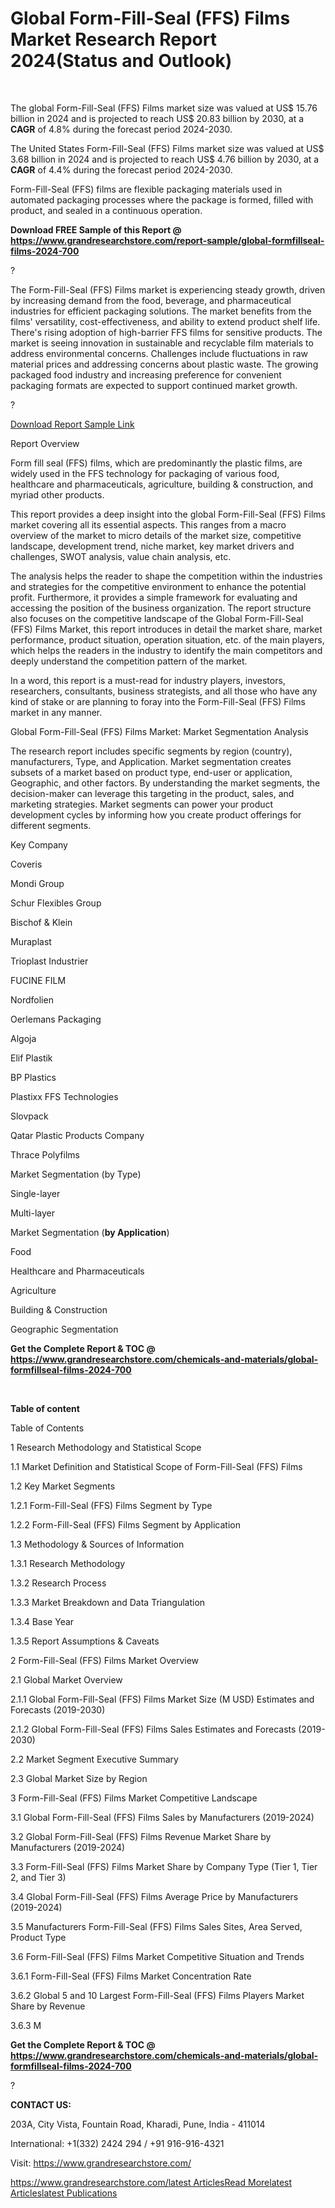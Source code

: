 <h1>Global Form-Fill-Seal (FFS) Films Market Research Report 2024(Status and Outlook)</h1><br/><p>The global Form-Fill-Seal (FFS) Films market size was valued at US$ 15.76 billion in 2024 and is projected to reach US$ 20.83 billion by 2030, at a <strong>CAGR</strong> of 4.8% during the forecast period 2024-2030.</p>
 
 
 
 <p>The United States Form-Fill-Seal (FFS) Films market size was valued at US$ 3.68 billion in 2024 and is projected to reach US$ 4.76 billion by 2030, at a <strong>CAGR</strong> of 4.4% during the forecast period 2024-2030.</p>
 
 
 
 <p>Form-Fill-Seal (FFS) films are flexible packaging materials used in automated packaging processes where the package is formed, filled with product, and sealed in a continuous operation.</p>
 
 
 
 <div><b>Download FREE Sample of this Report @ <a href="https://www.grandresearchstore.com/report-sample/global-formfillseal-films-2024-700">https://www.grandresearchstore.com/report-sample/global-formfillseal-films-2024-700</a></b></div>
 
 
 
 <p>? </p>
 
 
 
 <p>The Form-Fill-Seal (FFS) Films market is experiencing steady growth, driven by increasing demand from the food, beverage, and pharmaceutical industries for efficient packaging solutions. The market benefits from the films&#39; versatility, cost-effectiveness, and ability to extend product shelf life. There&#39;s rising adoption of high-barrier FFS films for sensitive products. The market is seeing innovation in sustainable and recyclable film materials to address environmental concerns. Challenges include fluctuations in raw material prices and addressing concerns about plastic waste. The growing packaged food industry and increasing preference for convenient packaging formats are expected to support continued market growth.</p>
 
 
 
 <p>? </p>
 
 
 
 <p><a href="https://www.grandresearchstore.com/mr-admin/report-sample/global-formfillseal-films-2024-700">Download Report Sample Link</a></p>
 
 
 
 <p>Report Overview</p>
 
 
 
 <p>Form fill seal (FFS) films, which are predominantly the plastic films, are widely used in the FFS technology for packaging of various food, healthcare and pharmaceuticals, agriculture, building & construction, and myriad other products.</p>
 
 
 
 <p>This report provides a deep insight into the global Form-Fill-Seal (FFS) Films market covering all its essential aspects. This ranges from a macro overview of the market to micro details of the market size, competitive landscape, development trend, niche market, key market drivers and challenges, SWOT analysis, value chain analysis, etc.</p>
 
 
 
 <p>The analysis helps the reader to shape the competition within the industries and strategies for the competitive environment to enhance the potential profit. Furthermore, it provides a simple framework for evaluating and accessing the position of the business organization. The report structure also focuses on the competitive landscape of the Global Form-Fill-Seal (FFS) Films Market, this report introduces in detail the market share, market performance, product situation, operation situation, etc. of the main players, which helps the readers in the industry to identify the main competitors and deeply understand the competition pattern of the market.</p>
 
 
 
 <p>In a word, this report is a must-read for industry players, investors, researchers, consultants, business strategists, and all those who have any kind of stake or are planning to foray into the Form-Fill-Seal (FFS) Films market in any manner.</p>
 
 
 
 <p>Global Form-Fill-Seal (FFS) Films Market: Market Segmentation Analysis</p>
 
 
 
 <p>The research report includes specific segments by region (country), manufacturers, Type, and Application. Market segmentation creates subsets of a market based on product type, end-user or application, Geographic, and other factors. By understanding the market segments, the decision-maker can leverage this targeting in the product, sales, and marketing strategies. Market segments can power your product development cycles by informing how you create product offerings for different segments.</p>
 
 
 
 <p>Key Company</p>
 
 
 
 <p>Coveris</p>
 
 
 
 <p>Mondi Group</p>
 
 
 
 <p>Schur Flexibles Group</p>
 
 
 
 <p>Bischof & Klein</p>
 
 
 
 <p>Muraplast</p>
 
 
 
 <p>Trioplast Industrier</p>
 
 
 
 <p>FUCINE FILM</p>
 
 
 
 <p>Nordfolien</p>
 
 
 
 <p>Oerlemans Packaging</p>
 
 
 
 <p>Algoja</p>
 
 
 
 <p>Elif Plastik</p>
 
 
 
 <p>BP Plastics</p>
 
 
 
 <p>Plastixx FFS Technologies</p>
 
 
 
 <p>Slovpack</p>
 
 
 
 <p>Qatar Plastic Products Company</p>
 
 
 
 <p>Thrace Polyfilms</p>
 
 
 
 <p>Market Segmentation (by Type)</p>
 
 
 
 <p>Single-layer</p>
 
 
 
 <p>Multi-layer</p>
 
 
 
 <p>Market Segmentation (<strong>by Application</strong>)</p>
 
 
 
 <p>Food</p>
 
 
 
 <p>Healthcare and Pharmaceuticals</p>
 
 
 
 <p>Agriculture</p>
 
 
 
 <p>Building & Construction</p>
 
 
 
 <p>Geographic Segmentation</p>
 
 
 
 <div><b>Get the Complete Report & TOC @ <a href="https://www.grandresearchstore.com/chemicals-and-materials/global-formfillseal-films-2024-700">https://www.grandresearchstore.com/chemicals-and-materials/global-formfillseal-films-2024-700</a></b></div>
 
 
 
 <p><br />
 
 <b>Table of content</b></p>
 
 
 
 <p>Table of Contents<br />
 
 1 Research Methodology and Statistical Scope<br />
 
 1.1 Market Definition and Statistical Scope of Form-Fill-Seal (FFS) Films<br />
 
 1.2 Key Market Segments<br />
 
 1.2.1 Form-Fill-Seal (FFS) Films Segment by Type<br />
 
 1.2.2 Form-Fill-Seal (FFS) Films Segment by Application<br />
 
 1.3 Methodology & Sources of Information<br />
 
 1.3.1 Research Methodology<br />
 
 1.3.2 Research Process<br />
 
 1.3.3 Market Breakdown and Data Triangulation<br />
 
 1.3.4 Base Year<br />
 
 1.3.5 Report Assumptions & Caveats<br />
 
 2 Form-Fill-Seal (FFS) Films Market Overview<br />
 
 2.1 Global Market Overview<br />
 
 2.1.1 Global Form-Fill-Seal (FFS) Films Market Size (M USD) Estimates and Forecasts (2019-2030)<br />
 
 2.1.2 Global Form-Fill-Seal (FFS) Films Sales Estimates and Forecasts (2019-2030)<br />
 
 2.2 Market Segment Executive Summary<br />
 
 2.3 Global Market Size by Region<br />
 
 3 Form-Fill-Seal (FFS) Films Market Competitive Landscape<br />
 
 3.1 Global Form-Fill-Seal (FFS) Films Sales by Manufacturers (2019-2024)<br />
 
 3.2 Global Form-Fill-Seal (FFS) Films Revenue Market Share by Manufacturers (2019-2024)<br />
 
 3.3 Form-Fill-Seal (FFS) Films Market Share by Company Type (Tier 1, Tier 2, and Tier 3)<br />
 
 3.4 Global Form-Fill-Seal (FFS) Films Average Price by Manufacturers (2019-2024)<br />
 
 3.5 Manufacturers Form-Fill-Seal (FFS) Films Sales Sites, Area Served, Product Type<br />
 
 3.6 Form-Fill-Seal (FFS) Films Market Competitive Situation and Trends<br />
 
 3.6.1 Form-Fill-Seal (FFS) Films Market Concentration Rate<br />
 
 3.6.2 Global 5 and 10 Largest Form-Fill-Seal (FFS) Films Players Market Share by Revenue<br />
 
 3.6.3 M</p>
 
 
 
 <div><b>Get the Complete Report & TOC @ <a href="https://www.grandresearchstore.com/chemicals-and-materials/global-formfillseal-films-2024-700">https://www.grandresearchstore.com/chemicals-and-materials/global-formfillseal-films-2024-700</a></b></div>
 
 
 
 <p>? </p>
 
 
 
 <p><b>CONTACT US:</b><br />
 
 203A, City Vista, Fountain Road, Kharadi, Pune, India - 411014<br />
 
 International: +1(332) 2424 294 / +91 916-916-4321<br />
 
 Visit: <a href="https://www.grandresearchstore.com/">https://www.grandresearchstore.com/</a><br />
 
 <a href="https://gyeongbokgung.com">https://www.grandresearchstore.com/</a><a href="https://hallyeomaritime.com">latest Articles</a><a href="https://jingwansa.com">Read More</a><a href="https://nguoiviet.jp/">latest Articles</a><a href="https://www.intelmarketresearch.com/">latest Publications</a></p>